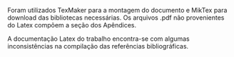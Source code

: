 Foram utilizados TexMaker para a montagem do documento e MikTex para download das bibliotecas necessárias. Os arquivos .pdf não provenientes do Latex compõem a seção dos Apêndices.

A documentação Latex do trabalho encontra-se com algumas inconsistências na compilação das referências bibliográficas.
